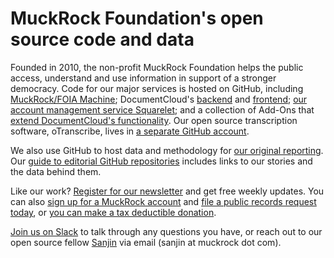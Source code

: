 # MuckRock Foundation's open source code and data

Founded in 2010, the non-profit MuckRock Foundation helps the public access, understand and use information in support of a stronger democracy. Code for our major services is hosted on GitHub, including [MuckRock/FOIA Machine](https://github.com/MuckRock/muckrock); DocumentCloud's [backend](https://github.com/MuckRock/documentcloud) and [frontend](https://github.com/MuckRock/documentcloud-frontend); [our account management service Squarelet](https://github.com/MuckRock/squarelet); and a collection of Add-Ons that [extend DocumentCloud's functionality](https://www.documentcloud.org/help/add-ons/). Our open source transcription software, oTranscribe, lives in [a separate GitHub account](https://github.com/otranscribe).

We also use GitHub to host data and methodology for [our original reporting](http://muckrock.com/news/). Our [guide to editorial GitHub repositories](https://github.com/MuckRock/news-team) includes links to our stories and the data behind them.

Like our work? [Register for our newsletter](https://muckrock.com/newsletters/) and get free weekly updates. You can also [sign up for a MuckRock account](https://accounts.muckrock.com/selectplan/) and [file a public records request today](https://www.muckrock.com/foi/create/), or [you can make a tax deductible donation](https://www.muckrock.com/donate/).

[Join us on Slack](https://www.muckrock.com/slack/) to talk through any questions you have, or reach out to our open source fellow [Sanjin](https://github.com/duckduckgrayduck) via email (sanjin at muckrock dot com).
